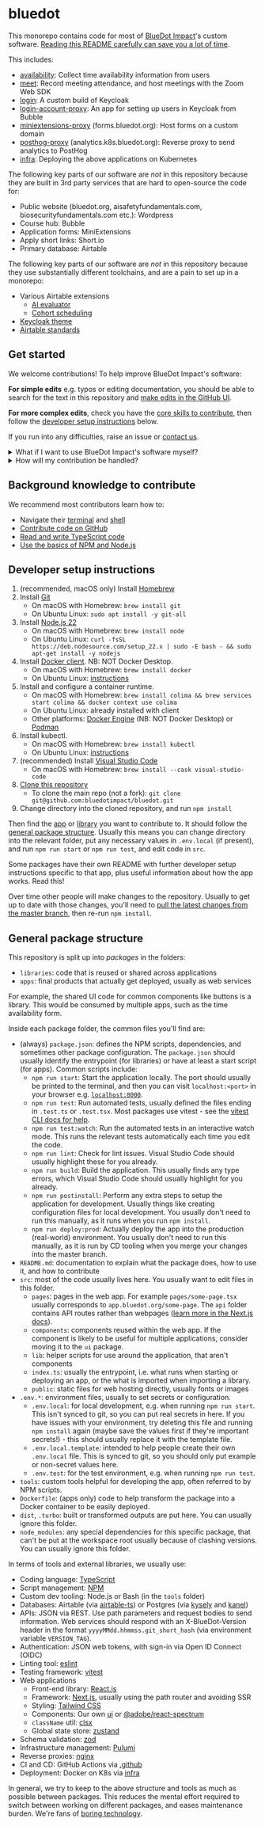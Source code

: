 # bluedot

This monorepo contains code for most of [BlueDot Impact](https://bluedot.org/)'s custom software. [Reading this README carefully can save you a lot of time](https://twitter.com/jcsrb/status/1392459191353286656).

This includes:

- [availability](./apps/availability/): Collect time availability information from users
- [meet](./apps/meet/): Record meeting attendance, and host meetings with the Zoom Web SDK
- [login](./apps/login/): A custom build of Keycloak
- [login-account-proxy](./apps/login-account-proxy/): An app for setting up users in Keycloak from Bubble
- [miniextensions-proxy](./apps/miniextensions-proxy/) (forms.bluedot.org): Host forms on a custom domain
- [posthog-proxy](./apps/posthog-proxy/) (analytics.k8s.bluedot.org): Reverse proxy to send analytics to PostHog
- [infra](./apps/infra/): Deploying the above applications on Kubernetes

The following key parts of our software are _not_ in this repository because they are built in 3rd party services that are hard to open-source the code for:

- Public website (bluedot.org, aisafetyfundamentals.com, biosecurityfundamentals.com etc.): Wordpress
- Course hub: Bubble
- Application forms: MiniExtensions
- Apply short links: Short.io
- Primary database: Airtable

The following key parts of our software are _not_ in this repository because they use substantially different toolchains, and are a pain to set up in a monorepo:

- Various Airtable extensions
  - [AI evaluator](https://github.com/bluedotimpact/ai-evaluator-extension)
  - [Cohort scheduling](https://github.com/bluedotimpact/cohort-scheduling-extension)
- [Keycloak theme](https://github.com/bluedotimpact/bluedot-keycloak-theme)
- [Airtable standards](https://github.com/bluedotimpact/airtable-standards)

## Get started

We welcome contributions! To help improve BlueDot Impact's software:

**For simple edits** e.g. typos or editing documentation, you should be able to search for the text in this repository and [make edits in the GitHub UI](https://docs.github.com/en/repositories/working-with-files/managing-files/editing-files).

**For more complex edits**, check you have the [core skills to contribute](#background-knowledge-to-contribute), then follow the [developer setup instructions](#developer-setup-instructions) below.

If you run into any difficulties, raise an issue or [contact us](https://bluedot.org/contact/).

<details>
<summary>What if I want to use BlueDot Impact's software myself?</summary>
You're very welcome to use and adapt our software for your own purposes, subject to <a href="./LICENSE">the repository license</a>. In general most of our apps are packaged as Docker containers, and most of our libraries are TypeScript NPM packages.

There isn't yet extensive documentation on using our software for your own purposes. We'd be happy would accept contributions that make it easier for others to use our software. This could be by improving the way apps are structured or adding documentation.
</details>

<details>
<summary>How will my contribution be handled?</summary>
Our general principle for reviewing contributions is 'does this make things better' rather than 'is this perfect'. We'll generally try to give you feedback, but given our limited resources we sometimes may not always be able to do this.

When contributing, you agree that we can use your contribution how we see fit, and you relinquish any copyright, patent, moral or other intellectual property rights in your contribution.
</details>

## Background knowledge to contribute

We recommend most contributors learn how to:

- Navigate their [terminal](https://www.youtube.com/watch?v=lZ7Kix9bjPI) and [shell](https://www.youtube.com/watch?v=fhv2dX0axeY)
- [Contribute code on GitHub](https://github.com/firstcontributions/first-contributions?tab=readme-ov-file)
- [Read and write TypeScript code](https://www.typescriptlang.org/docs/handbook/typescript-from-scratch.html)
- [Use the basics of NPM and Node.js](https://careerfoundry.com/en/blog/web-development/what-is-npm/)

## Developer setup instructions

1. (recommended, macOS only) Install [Homebrew](https://brew.sh/)
2. Install [Git](https://git-scm.com/book/en/v2/Getting-Started-Installing-Git)
   - On macOS with Homebrew: `brew install git`
   - On Ubuntu Linux: `sudo apt install -y git-all`
3. Install [Node.js 22](https://nodejs.org/)
   - On macOS with Homebrew: `brew install node`
   - On Ubuntu Linux: `curl -fsSL https://deb.nodesource.com/setup_22.x | sudo -E bash - && sudo apt-get install -y nodejs`
4. Install [Docker client](https://docs.docker.com/engine/install/). NB: NOT Docker Desktop.
   - On macOS with Homebrew: `brew install docker`
   - On Ubuntu Linux: [instructions](https://www.digitalocean.com/community/tutorials/how-to-install-and-use-docker-on-ubuntu-22-04)
5. Install and configure a container runtime.
   - On macOS with Homebrew: `brew install colima && brew services start colima && docker context use colima`
   - On Ubuntu Linux: already installed with client
   - Other platforms: [Docker Engine](https://docs.docker.com/engine/install/) (NB: NOT Docker Desktop) or [Podman](https://podman.io/docs/installation)
6. Install kubectl.
   - On macOS with Homebrew: `brew install kubectl`
   - On Ubuntu Linux: [instructions](https://kubernetes.io/docs/tasks/tools/install-kubectl-linux/#install-using-native-package-management)
7. (recommended) Install [Visual Studio Code](https://code.visualstudio.com/)
   - On macOS with Homebrew: `brew install --cask visual-studio-code`
8. [Clone this repository](https://docs.github.com/en/repositories/creating-and-managing-repositories/cloning-a-repository)
   - To clone the main repo (not a fork): `git clone git@github.com:bluedotimpact/bluedot.git`
9.  Change directory into the cloned repository, and run `npm install`

Then find the [app](./apps/) or [library](./libraries/) you want to contribute to. It should follow the [general package structure](#general-package-structure). Usually this means you can change directory into the relevant folder, put any necessary values in `.env.local` (if present), and run `npm run start` or `npm run test`, and edit code in `src`.

Some packages have their own README with further developer setup instructions specific to that app, plus useful information about how the app works. Read this!

Over time other people will make changes to the repository. Usually to get up to date with those changes, you'll need to [pull the latest changes from the master branch](https://docs.github.com/en/get-started/using-git/getting-changes-from-a-remote-repository), then re-run `npm install`.

## General package structure

This repository is split up into _packages_ in the folders:
- `libraries`: code that is reused or shared across applications
- `apps`: final products that actually get deployed, usually as web services

For example, the shared UI code for common components like buttons is a library. This would be consumed by multiple apps, such as the time availability form.

Inside each package folder, the common files you'll find are:
- (always) `package.json`: defines the NPM scripts, dependencies, and sometimes other package configuration. The `package.json` should usually identify the entrypoint (for libraries) or have at least a start script (for apps). Common scripts include:
  - `npm run start`: Start the application locally. The port should usually be printed to the terminal, and then you can visit `localhost:<port>` in your browser e.g. [`localhost:8000`](http://localhost:8000/).
  - `npm run test`: Run automated tests, usually defined the files ending in `.test.ts` or `.test.tsx`. Most packages use vitest - see the [vitest CLI docs for help](https://vitest.dev/guide/cli).
  - `npm run test:watch`: Run the automated tests in an interactive watch mode. This runs the relevant tests automatically each time you edit the code.
  - `npm run lint`: Check for lint issues. Visual Studio Code should usually highlight these for you already.
  - `npm run build`: Build the application. This usually finds any type errors, which Visual Studio Code should usually highlight for you already.
  - `npm run postinstall`: Perform any extra steps to setup the application for development. Usually things like creating configuration files for local development. You usually don't need to run this manually, as it runs when you run `npm install`.
  - `npm run deploy:prod`: Actually deploy the app into the production (real-world) environment. You usually don't need to run this manually, as it is run by CD tooling when you merge your changes into the master branch.
- `README.md`: documentation to explain what the package does, how to use it, and how to contribute
- `src`: most of the code usually lives here. You usually want to edit files in this folder.
  - `pages`: pages in the web app. For example `pages/some-page.tsx` usually corresponds to `app.bluedot.org/some-page`. The `api` folder contains API routes rather than webpages ([learn more in the Next.js docs](https://nextjs.org/docs/pages/building-your-application/routing/api-routes)).
  - `components`: components reused within the web app. If the component is likely to be useful for multiple applications, consider moving it to the `ui` package.
  - `lib`: helper scripts for use around the application, that aren't components
  - `index.ts`: usually the entrypoint, i.e. what runs when starting or deploying an app, or the what is imported when importing a library.
  - `public`: static files for web hosting directly, usually fonts or images 
- `.env.*`: environment files, usually to set secrets or configuration.
  - `.env.local`: for local development, e.g. when running `npm run start`. This isn't synced to git, so you can put real secrets in here. If you have issues with your environment, try deleting this file and running `npm install` again (maybe save the values first if they're important secrets!) - this should usually replace it with the template file.
  - `.env.local.template`: intended to help people create their own `.env.local` file. This is synced to git, so you should only put example or non-secret values here.
  - `.env.test`: for the test environment, e.g. when running `npm run test`.
- `tools`: custom tools helpful for developing the app, often referred to by NPM scripts.
- `Dockerfile`: (apps only) code to help transform the package into a Docker container to be easily deployed.
- `dist`, `.turbo`: built or transformed outputs are put here. You can usually ignore this folder.
- `node_modules`: any special dependencies for this specific package, that can't be put at the workspace root usually because of clashing versions. You can usually ignore this folder.

In terms of tools and external libraries, we usually use:
- Coding language: [TypeScript](https://www.typescriptlang.org/)
- Script management: [NPM](https://docs.npmjs.com/cli/v10/using-npm/scripts)
- Custom dev tooling: Node.js or Bash (in the `tools` folder)
- Databases: Airtable (via [airtable-ts](https://www.npmjs.com/package/airtable-ts)) or Postgres (via [kysely](https://www.npmjs.com/package/kysely) and [kanel](https://www.npmjs.com/package/kanel))
- APIs: JSON via REST. Use path parameters and request bodies to send information. Web services should respond with an X-BlueDot-Version header in the format `yyyyMMdd.hhmmss.git_short_hash` (via environment variable `VERSION_TAG`).
- Authentication: JSON web tokens, with sign-in via Open ID Connect (OIDC)
- Linting tool: [eslint](https://eslint.org/)
- Testing framework: [vitest](https://vitest.dev/)
- Web applications
  - Front-end library: [React.js](https://react.dev/)
  - Framework: [Next.js](https://nextjs.org/), usually using the path router and avoiding SSR
  - Styling: [Tailwind CSS](https://tailwindcss.com/)
  - Components: Our own [ui](./libraries/ui/) or [@adobe/react-spectrum](https://react-spectrum.adobe.com/react-spectrum/#components)
  - `className` util: [clsx](https://www.npmjs.com/package/clsx)
  - Global state store: [zustand](https://github.com/pmndrs/zustand)
- Schema validation: [zod](https://zod.dev/)
- Infrastructure management: [Pulumi](https://www.pulumi.com/)
- Reverse proxies: [nginx](https://nginx.org/)
- CI and CD: GitHub Actions via [.github](./.github/workflows/ci_cd.yaml)
- Deployment: Docker on K8s via [infra](./apps/infra/)

In general, we try to keep to the above structure and tools as much as possible between packages. This reduces the mental effort required to switch between working on different packages, and eases maintenance burden. We're fans of [boring technology](https://boringtechnology.club/).
